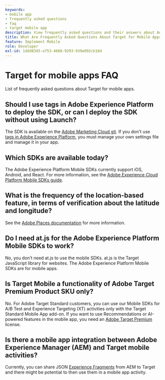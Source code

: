 ```yaml
---
keywords:
- mobile app
- frequently asked questions
- faq
- target mobile app
description: View frequently asked questions and their answers about Adobe Target for mobile apps.
title: What Are Frequently Asked Questions About Target for Mobile Apps?
feature: Implement Mobile
role: Developer
exl-id: 1ddd8345-e753-4608-9293-939e092cb16d
---
```

# Target for mobile apps FAQ

List of frequently asked questions about Target for mobile apps.

## Should I use tags in Adobe Experience Platform to deploy the SDK, or can I deploy the SDK without using Launch?

The SDK is available on the [Adobe Marketing Cloud git](https://github.com/Adobe-Marketing-Cloud/acp-sdks/). If you don't use [tags in Adobe Experience Platform](https://experienceleague.adobe.com/docs/experience-platform/tags/home.html), you must manage your own settings file and manage it in your app. 

## Which SDKs are available today?

The Adobe Experience Platform Mobile SDKs currently support iOS, Android, and React. For more information, see the [Adobe Experience Cloud Platform Mobile SDKs guide](https://aep-sdks.gitbook.io/docs/).

## What is the frequency of the location-based feature, in terms of verification about the latitude and longitude?

See the [Adobe Places documentation](https://placesdocs.com/places-services-by-adobe-documentation/) for more information.

## Do I need at.js for the Adobe Experience Platform Mobile SDKs to work?

No, you don’t need at.js to use the mobile SDKs. at.js is the Target JavaScript library for websites. The Adobe Experience Platform Mobile SDKs are for mobile apps.

## Is Target Mobile a functionality of Adobe Target Premium Product SKU only?

No. For Adobe Target Standard customers, you can use our Mobile SDKs for A/B Test and Experience Targeting (XT) activities only with the Target Standard Mobile App add-on. If you want to use Recommendations or AI-powered features in the mobile app, you need an [Adobe Target Premium](https://experienceleague.corp.adobe.com/docs/target/using/introduction/intro.html#premium) license.

## Is there a mobile app integration between Adobe Experience Manager (AEM) and Target mobile activities?

Currently, you can share JSON [Experience Fragments](https://experienceleague.corp.adobe.com/docs/target/using/experiences/offers/aem-experience-fragments.html) from AEM to Target and there might be potential to then use them in a mobile app activity.
